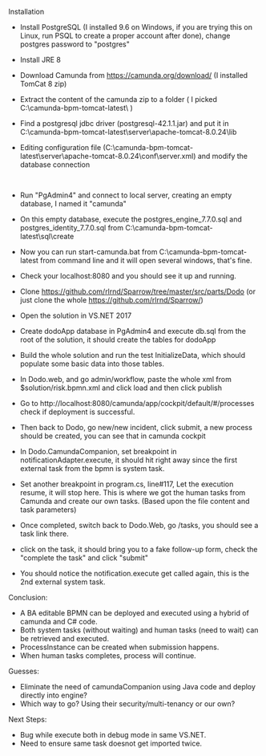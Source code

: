 Installation

* Install PostgreSQL (I installed 9.6 on Windows, if you are trying this on Linux, run PSQL to create a proper account after done), change postgres password to "postgres"

* Install JRE 8
* Download Camunda from https://camunda.org/download/ (I installed TomCat 8 zip)
* Extract the content of the camunda zip to a folder ( I picked C:\camunda-bpm-tomcat-latest\ )
* Find a postgresql jdbc driver (postgresql-42.1.1.jar) and put it in C:\camunda-bpm-tomcat-latest\server\apache-tomcat-8.0.24\lib
* Editing configuration file (C:\camunda-bpm-tomcat-latest\server\apache-tomcat-8.0.24\conf\server.xml) and modify the database connection
<pre>
  <Resource name="jdbc/ProcessEngine"
              auth="Container"
              type="javax.sql.DataSource" 
              factory="org.apache.tomcat.jdbc.pool.DataSourceFactory"
              uniqueResourceName="process-engine"
              driverClassName="org.postgresql.Driver" 
              url="jdbc:postgresql://localhost:5432/camunda"
              defaultTransactionIsolation="READ_COMMITTED"
              username="postgres"  
              password="postgres"
              maxActive="20"
              minIdle="5" />
</pre>
 * Run "PgAdmin4" and connect to local server, creating an empty database, I named it "camunda"
 * On this empty database, execute the postgres_engine_7.7.0.sql and postgres_identity_7.7.0.sql from C:\camunda-bpm-tomcat-latest\sql\create
 * Now you can run start-camunda.bat from C:\camunda-bpm-tomcat-latest from command line and it will open several windows, that's fine. 
 * Check your localhost:8080 and you should see it up and running.

 * Clone https://github.com/rlrnd/Sparrow/tree/master/src/parts/Dodo (or just clone the whole https://github.com/rlrnd/Sparrow/)
 * Open the solution in VS.NET 2017 
 * Create dodoApp database in PgAdmin4 and execute db.sql from the root of the solution, it should create the tables for dodoApp
 * Build the whole solution and run the test InitializeData, which should populate some basic data into those tables.
  * In Dodo.web, and go admin/workflow, paste the whole xml from $solution/risk.bpmn.xml and click load and then click publish
 * Go to http://localhost:8080/camunda/app/cockpit/default/#/processes check if deployment is successful.
 * Then back to Dodo, go new/new incident, click submit, a new process should be created, you can see that in camunda cockpit
 * In Dodo.CamundaCompanion, set breakpoint in notificationAdapter.execute, it should hit right away since the first external task from the bpmn is system task. 
 * Set another breakpoint in program.cs, line#117, Let the execution resume, it will stop here. This is where we got the human tasks from Camunda and create our own tasks. (Based upon the file content and task parameters)
 * Once completed, switch back to Dodo.Web, go /tasks, you should see a task link there.
 * click on the task, it should bring you to a fake follow-up form, check the "complete the task" and click "submit"
 * You should notice the notification.execute get called again, this is the 2nd external system task.

 Conclusion:
 * A BA editable BPMN can be deployed and executed using a hybrid of camunda and C# code.
 * Both system tasks (without waiting) and human  tasks (need to wait) can be retrieved and executed.
 * ProcessInstance can be created when submission happens.
 * When human tasks completes, process will continue.
 
 Guesses:
 * Eliminate the need of camundaCompanion using Java code and deploy directly into engine? 
 * Which way to go? Using their security/multi-tenancy or our own?

 Next Steps:
 * Bug while execute both in debug mode in same VS.NET. 
 * Need to ensure same task doesnot get imported twice.
 

